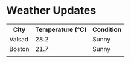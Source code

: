 # Weather Updates

<!-- WEATHER-UPDATE-START -->
<table><tr><th>City</th><th>Temperature (°C)</th><th>Condition</th></tr><tr><td>Valsad</td><td>28.2</td><td>Sunny</td></tr><tr><td>Boston</td><td>21.7</td><td>Sunny</td></tr><tr><td></td><td></td><td></td></tr></table>
<!-- WEATHER-UPDATE-END -->
